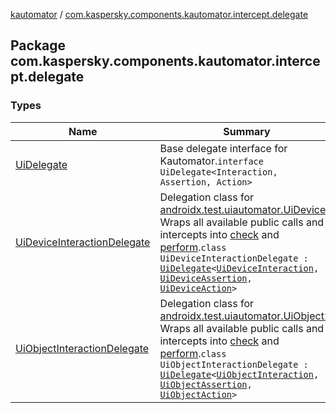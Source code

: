 [kautomator](../index.md) / [com.kaspersky.components.kautomator.intercept.delegate](./index.md)

## Package com.kaspersky.components.kautomator.intercept.delegate

### Types

| Name | Summary |
|---|---|
| [UiDelegate](-ui-delegate/index.md) | Base delegate interface for Kautomator.`interface UiDelegate<Interaction, Assertion, Action>` |
| [UiDeviceInteractionDelegate](-ui-device-interaction-delegate/index.md) | Delegation class for [androidx.test.uiautomator.UiDevice](#). Wraps all available public calls and intercepts into [check](-ui-device-interaction-delegate/check.md) and [perform](-ui-device-interaction-delegate/perform.md).`class UiDeviceInteractionDelegate : `[`UiDelegate`](-ui-delegate/index.md)`<`[`UiDeviceInteraction`](../com.kaspersky.components.kautomator.intercept.interaction/-ui-device-interaction/index.md)`, `[`UiDeviceAssertion`](../com.kaspersky.components.kautomator.intercept.operation/-ui-device-assertion.md)`, `[`UiDeviceAction`](../com.kaspersky.components.kautomator.intercept.operation/-ui-device-action.md)`>` |
| [UiObjectInteractionDelegate](-ui-object-interaction-delegate/index.md) | Delegation class for [androidx.test.uiautomator.UiObject2](#). Wraps all available public calls and intercepts into [check](-ui-object-interaction-delegate/check.md) and [perform](-ui-object-interaction-delegate/perform.md).`class UiObjectInteractionDelegate : `[`UiDelegate`](-ui-delegate/index.md)`<`[`UiObjectInteraction`](../com.kaspersky.components.kautomator.intercept.interaction/-ui-object-interaction/index.md)`, `[`UiObjectAssertion`](../com.kaspersky.components.kautomator.intercept.operation/-ui-object-assertion.md)`, `[`UiObjectAction`](../com.kaspersky.components.kautomator.intercept.operation/-ui-object-action.md)`>` |
